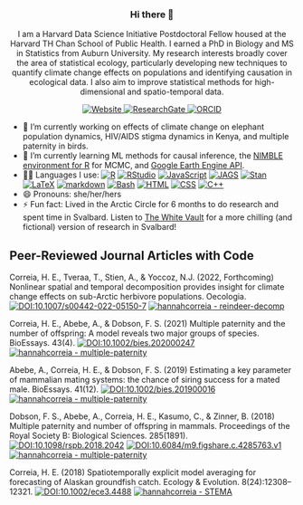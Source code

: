 <h3 align='center'>  Hi there 👋 </h3>

<p align='center'>
    I am a Harvard Data Science Initiative Postdoctoral Fellow housed at the Harvard TH Chan School of Public Health. I earned a PhD in Biology and MS in Statistics from Auburn University.
    My research interests broadly cover the area of statistical ecology, particularly developing new techniques to quantify climate change effects on populations and identifying causation in ecological data. I also aim to improve statistical methods for high-dimensional and spatio-temporal data.
</p> 

<!--
**hannahcorreia/hannahcorreia** is a ✨ _special_ ✨ repository because its `README.md` (this file) appears on your GitHub profile.

Here are some ideas to get you started:

- 🔭 I’m currently working on ...
- 🌱 I’m currently learning ...
- 👯 I’m looking to collaborate on ...
- 🤔 I’m looking for help with ...
- 💬 Ask me about ...
- 📫 How to reach me: ...
- 😄 Pronouns: ...
- ⚡ Fun fact: ...
-->

<p align='center'>
    <!--<a href="https://scholar.google.com/citations?user=kembVusAAAAJ&hl=en"><img src="http://img.shields.io/badge/-Google Scholar-2088FF?style=flat&logo=google-scholar&logoColor=ffffff" alt="GoogleScholar">
    </a>-->
    <a href="https://hannahcorreia.github.io/"><img src="https://img.shields.io/website?labelColor=2088FF&down_color=red&down_message=down&label=hannahcorreia.github.io&logo=Website&logoColor=2088FF&up_color=green&up_message=up&url=https%3A%2F%2Fhannahcorreia.github.io" alt="Website">
    </a>
    <a href="http://researchgate.net/profile/Hannah-Correia"><img src="http://img.shields.io/badge/-ResearchGate-2088FF?style=flat&logo=researchgate&logoColor=ffffff" alt="ResearchGate">
    </a>
    <a href="https://orcid.org/0000-0003-3476-3674"><img src="http://img.shields.io/badge/-ORCID-2088FF?style=flat&logo=ORCID&logoColor=ffffff" alt="ORCID">
    </a>
</p>

- 🔭 I’m currently working on effects of climate change on elephant population dynamics, HIV/AIDS stigma dynamics in Kenya, and multiple paternity in birds.
- 🌱 I’m currently learning ML methods for causal inference, the [NIMBLE environment for R](https://r-nimble.org/) for MCMC, and [Google Earth Engine API](https://earthengine.google.com/).
- 👩‍💻 Languages I use: [![R](http://img.shields.io/badge/-R-2088FF?style=flat&logo=R&logoColor=ffffff)](https://www.r-project.org/) [![RStudio](http://img.shields.io/badge/-RStudio-2088FF?style=flat&logo=RStudio&logoColor=ffffff)](https://rstudio.com/) [![JavaScript](https://img.shields.io/badge/-JavaScript-2088FF?style=flat&logo=JavaScript&logoColor=ffffff)](https://developer.mozilla.org/en-US/docs/Learn/JavaScript) [![JAGS](http://img.shields.io/badge/-JAGS-2088FF?style=flat)](http://mcmc-jags.sourceforge.net/) [![Stan](http://img.shields.io/badge/-Stan-2088FF?style=flat)](https://mc-stan.org/) [![LaTeX](http://img.shields.io/badge/-LaTeX-2088FF?style=flat&logo=latex&logoColor=ffffff)](https://www.latex-project.org/) [![markdown](http://img.shields.io/badge/-markdown-2088FF?style=flat&logo=markdown&logoColor=ffffff)](https://www.markdownguide.org/) [![Bash](http://img.shields.io/badge/-Bash-2088FF?style=flat&logo=gnu-bash&logoColor=ffffff)](https://www.gnu.org/software/bash/) [![HTML](http://img.shields.io/badge/-HTML-2088FF?style=flat&logo=html5&logoColor=ffffff)](https://developer.mozilla.org/en-US/docs/Web/HTML) [![CSS](http://img.shields.io/badge/-CSS-2088FF?style=flat&logo=css3&logoColor=ffffff)](https://developer.mozilla.org/en-US/docs/Web/CSS) [![C++](http://img.shields.io/badge/-C++-2088FF?style=flat&logo=cplusplus&logoColor=ffffff)](https://www.cplusplus.com/)
- 😄 Pronouns: she/her/hers
- ⚡ Fun fact: Lived in the Arctic Circle for 6 months to do research and spent time in Svalbard. Listen to [The White Vault](https://thewhitevault.com/) for a more chilling (and fictional) version of research in Svalbard!

## Peer-Reviewed Journal Articles with Code

Correia, H. E., Tveraa, T., Stien, A., & Yoccoz, N.J. (2022, Forthcoming) Nonlinear spatial and temporal decomposition provides insight for climate change effects on sub-Arctic herbivore populations. Oecologia. [![DOI:10.1007/s00442-022-05150-7](http://img.shields.io/badge/DOI-10.1007/s00442-022-05150-7.svg)](https://doi.org/10.1007/s00442-022-05150-7)
[![hannahcorreia - reindeer-decomp](https://img.shields.io/static/v1?label=hannahcorreia&message=reindeer-decomp&color=2088FF&logo=github)](https://github.com/hannahcorreia/reindeer-decomp)

Correia, H. E., Abebe, A., & Dobson, F. S. (2021) Multiple paternity and the number of offspring: A model reveals two major groups of species. BioEssays. 43(4). [![DOI:10.1002/bies.202000247](http://img.shields.io/badge/DOI-10.1002/bies.202000247-2088FF.svg)](https://doi.org/10.1002/bies.202000247)
[![hannahcorreia - multiple-paternity](https://img.shields.io/static/v1?label=hannahcorreia&message=multiple-paternity&color=2088FF&logo=github)](https://github.com/hannahcorreia/multiple-paternity)

Abebe, A., Correia, H. E., & Dobson, F. S. (2019) Estimating a key parameter of mammalian mating systems: the chance of siring success for a mated male. BioEssays. 41(12). [![DOI:10.1002/bies.201900016](http://img.shields.io/badge/DOI-10.1002/bies.201900016-2088FF.svg)](https://doi.org/10.1002/bies.201900016)
[![hannahcorreia - multiple-paternity](https://img.shields.io/static/v1?label=hannahcorreia&message=multiple-paternity&color=2088FF&logo=github)](https://github.com/hannahcorreia/multiple-paternity)
    
Dobson, F. S., Abebe, A., Correia, H. E., Kasumo, C., & Zinner, B. (2018) Multiple paternity and number of offspring in mammals. Proceedings of the Royal Society B: Biological Sciences. 285(1891). [![DOI:10.1098/rspb.2018.2042](http://img.shields.io/badge/DOI-10.1098/rspb.2018.2042-2088FF.svg)](https://doi.org/10.1098/rspb.2018.2042) [![DOI:10.6084/m9.figshare.c.4285763.v1](http://img.shields.io/badge/DOI-10.6084/m9.figshare.c.4285763.v1-2088FF.svg?style=flat&labelColor=whitesmoke&logo=data%3Aimage%2Fpng%3Bbase64%2CiVBORw0KGgoAAAANSUhEUgAAAB8AAAAfCAYAAAAfrhY5AAAJsklEQVR42qWXd1DTaRrHf%2BiB2Hdt5zhrAUKz4IKEYu9IGiGFFJJQ0gkJCAKiWFDWBRdFhCQUF3UVdeVcRQEBxUI3yY9iEnQHb3bdW1fPubnyz%2F11M7lvEHfOQee2ZOYzPyDv%2B3yf9%2Fk95YX4fx%2BltfUt08GcFEuPR4U9hDDZ%2FVngIlhb%2FSiI6InkTgLzgDcgfvtnovhH4BzoVlrbwr55QnhCtBW4QHXnFrZbPBaQoBh4%2FSYH2EnpBEtqcDMVzB93wA%2F8AFwa23XFGcc8CkT3mxz%2BfXWtq9T9IQlLIXYEuHojudb%2BCM7Hgdq8ydi%2FAHiBXyY%2BLjwFlAEnS6Jnar%2FvnQVhvdzasad0eKvWZKe8hvDB2ofLZ%2FZEcWsh%2BhyIuyO5Bxs2iZIE4nRv7NWAb0EO8AC%2FWPxjYAWuOEX2MSXZVgPxzmRL3xKz3ScGpx6p6QnOx4mDIFqO0w6Q4fEhO5IzwxlSwyD2FYHzwAW%2BAZ4fEsf74gCumykwNHskLM7taQxLYjjIyy8MUtraGhTWdkfhkFJqtvuVl%2F9l2ZquDfEyrH8B0W06nnpH3JtIyRGpH1iJ6SfxDIHjRXHJmdQjLpfHeN54gnfFx4W9QRnovx%2FN20aXZeTD2J84hn3%2BqoF2Tqr14VqTPUCIcP%2B5%2Fly4qC%2BUL3sYxSvNj1NwsVYPsWdMUfomsdkYm3Tj0nbV0N1wRKwFe1MgKACDIBdMAhPE%2FwicwNWxll8Ag40w%2BFfhibJkGHmutjYeQ8gVlaN%2BjO51nDysa9TwNUFMqaGbKdRJZFfOJSp6mkRKsv0rRIpEVWjAvyFkxNOEpwvcAVPfEe%2Bl8ojeNTx3nXLBcWRrYGxSRjDEk0VlpxYrbe1ZmaQ5xuT0u3r%2B2qe5j0J5uytiZPGsRL2Jm32AldpxPUNJ3jmmsN4x62z1cXrbedXBQf2yvIFCeZrtyicZZG2U2nrrBJzYorI2EXLrvTfCSB43s41PKEvbZDEfQby6L4JTj%2FfIwam%2B4%2BwucBu%2BDgNK05Nle1rSt9HvR%2FKPC4U6LTfvUIaip1mjIa8fPzykii23h2eanT57zQ7fsyYH5QjywwlooAUcAdOh5QumgTHx6aAO7%2FL52eaQNEShrxfhL6albEDmfhGflrsT4tps8gTHNOJbeDeBlt0WJWDHSgxs6cW6lQqyg1FpD5ZVDfhn1HYFF1y4Eiaqa18pQf3zzYMBhcanlBjYfgWNayAf%2FASOgklu8bmgD7hADrk4cRlOL7NSOewEcbqSmaivT33QuFdHXj5sdvjlN5yMDrAECmdgDWG2L8P%2BAKLs9ZLZ7dJda%2BB4Xl84t7QvnKfvpXJv9obz2KgK8dXyqISyV0sXGZ0U47hOA%2FAiigbEMECJxC9aoKp86re5O5prxOlHkcksutSQJzxZRlPZmrOKhsQBF5zEZKybUC0vVjG8PqOnhOq46qyDTDnj5gZBriWCk4DvXrudQnXQmnXblebhAC2cCB6zIbM4PYgGl0elPSgIf3iFEA21aLdHYLHUQuVkpgi02SxFdrG862Y8ymYGMvXDzUmiX8DS5vKZyZlGmsSgQqfLub5RyLNS4zfDiZc9Edzh%2FtCE%2BX8j9k%2FqWB071rcZyMImne1SLkL4GRw4UPHMV3jjwEYpPG5uW5fAEot0aTSJnsGAwHJi2nvF1Y5OIqWziVCQd5NT7t6Q8guOSpgS%2Fa1dSRn8JGGaCD3BPXDyQRG4Bqhu8XrgAp0yy8DMSvvyVXDgJcJTcr1wQ2BvFKf65jqhvmxXUuDpGBlRvV36XvGjQzLi8KAKT2lYOnmxQPGorURSV0NhyTIuIyqOmKTMhQ%2BieEsgOgpc4KBbfDM4B3SIgFljvfHF6cef7qpyLBXAiQcXvg5l3Iunp%2FWv4dH6qFziO%2BL9PbrimQ9RY6MQphEfGUpOmma7KkGzuS8sPUFnCtIYcKCaI9EXo4HlQLgGrBjbiK5EqMj2AKWt9QWcIFMtnVvQVDQV9lXJJqdPVtUQpbh6gCI2Ov1nvZts7yYdsnvRgxiWFOtNJcOMVLn1vgptVi6qrNiFOfEjHCDB3J%2BHDLqUB77YgQGwX%2Fb1eYna3hGKdlqJKIyiE4nSbV8VFgxmxR4b5mVkkeUhMgs5YTi4ja2XZ009xJRHdkfwMi%2BfocaancuO7h%2FMlcLOa0V%2FSw6Dq47CumRQAKhgbOP8t%2BMTjuxjJGhXCY6XpmDDFqWlVYbQ1aDJ5Cptdw4oLbf3Ck%2BdWkVP0LpH7s9XLPXI%2FQX8ws%2Bj2In63IcRvOOo%2BTTjiN%2BlssfRsanW%2B3REVKoavBOAPTXABW4AL7e4NygHdpAKBscmlDh9Jysp4wxbnUNna3L3xBvyE1jyrGIkUHaqQMuxhHElV6oj1picvgL1QEuS5PyZTEaivqh5vUCKJqOuIgPFGESns8kyFk7%2FDxyima3cYxi%2FYOQCj%2F%2B9Ms2Ll%2Bhn4FmKnl7JkGXQGDKDAz9rUGL1TIlBpuJr9Be2JjK6qPzyDg495UxXYF7JY1qKimw9jWjF0iV6DRIqE%2B%2FeWG0J2ofmZTk0mLYVd4GLiFCOoKR0Cg727tWq981InYynvCuKW43aXgEjofVbxIqrm0VL76zlH3gQzWP3R3Bv9oXxclrlO7VVtgBRpSP4hMFWJ8BrUSBCJXC07l40X4jWuvtc42ofNCxtlX2JH6bdeojXgTh5TxOBKEyY5wvBE%2BACh8BtOPNPkApjoxi5h%2B%2FFMQQNpWvZaMH7MKFu5Ax8HoCQdmGkJrtnOiLHwD3uS5y8%2F2xTSDrE%2F4PT1yqtt6vGe8ldMBVMEPd6KwqiYECHDlfbvzphcWP%2BJiZuL5swoWQYlS%2Br7Yu5mNUiGD2retxBi9fl6RDGn4Ti9B1oyYy%2BMP5G87D%2FCpRlvdnuy0PY6RC8BzTA40NXqckQ9TaOUDywkYsudxJzPgyDoAWn%2BB6nEFbaVxxC6UXjJiuDkW9TWq7uRBOJocky9iMfUhGpv%2FdQuVVIuGjYqACbXf8aa%2BPeYNIHZsM7l4s5gAQuUAzRUoT51hnH3EWofXf2vkD5HJJ33vwE%2FaEWp36GHr6GpMaH4AAPuqM5eabH%2FhfG9zcCz4nN6cPinuAw6IHwtvyB%2FdO1toZciBaPh25U0ducR2PI3Zl7mokyLWKkSnEDOg1x5fCsJE9EKhH7HwFNhWMGMS7%2BqxyYsbHHRUDUH4I%2FAheQY7wujJNnFUH4KdCju83riuQeHU9WEqNzjsJFuF%2FdTDAZ%2FK7%2F1WaAU%2BAWymT59pVMT4g2AxcwNa0XEBDdBDpAPvgDIH73R25teeuAF5ime2Ul0OUIiG4GpSAEJeYW9wDTf43wfwHgHLKJoPznkwAAAABJRU5ErkJggg%3D%3D)](https://doi.org/10.6084/m9.figshare.c.4285763.v1)
[![hannahcorreia - multiple-paternity](https://img.shields.io/static/v1?label=hannahcorreia&message=multiple-paternity&color=2088FF&logo=github)](https://github.com/hannahcorreia/multiple-paternity)

Correia, H. E. (2018) Spatiotemporally explicit model averaging for forecasting of Alaskan groundfish catch. Ecology & Evolution. 8(24):12308–12321. [![DOI:10.1002/ece3.4488](http://img.shields.io/badge/DOI-10.1002/ece3.4488-2088FF.svg)](https://doi.org/10.1002/ece3.4488)
[![hannahcorreia - STEMA](https://img.shields.io/static/v1?label=hannahcorreia&message=STEMA&color=2088FF&logo=github)](https://github.com/hannahcorreia/STEMA)


